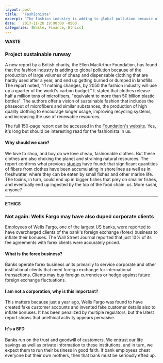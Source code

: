 ```yaml
---
layout: post
title:  "Fashionista"
excerpt: "The fashion industry is adding to global pollution because of large volumes of cheap and dispensible clothing. Employees of Wells Fargo were reported to have overcharged forex clients."
date:   2017-11-28 19:00:00 -0500
categories: [Waste, Finance, Ethics]
---
```

**WASTE**

### Project sustainable runway

A new report by a British charity, the Ellen MacArthur Foundation, has found that the fashion industry is adding to global pollution because of the production of large volumes of cheap and dispensable clothing that are hardly used after a year, and end up getting burned or dumped in landfills. The report noted, "If nothing changes, by 2050 the fashion industry will use up a quarter of the world's carbon budget." It stated that clothes release half a million tons of microfibers, "equivalent to more than 50 billion plastic bottles". The authors offer a vision of sustainable fashion that includes the phaseout of microfibers and similar substances, the production of high quality clothing to encourage longer usage, improving recycling systems, and increasing the use of renewable resources.

The full 150-page report can be accessed in the [Foundation's website](https://www.ellenmacarthurfoundation.org/news/one-garbage-truck-of-textiles-wasted-every-second-report-creates-vision-for-change). Yes, it's long but should be interesting read for the fashionista in us.

#### Why should we care?

We love to shop, and boy do we love cheap, fashionable clothes. But these clothes are also choking the planet and straining natural resources. The report confirms what previous [studies](https://www.theguardian.com/environment/2016/jun/20/microfibers-plastic-pollution-oceans-patagonia-synthetic-clothes-microbeads) have found: that significant quantities of fibers from clothes have been accumulating in shorelines as well as in freshwater, where they can be eaten by small fishes and other marine life. The toxins, in turn, could end up in bigger fishes that prey on smaller fishes, and eventually end up ingested by the top of the food chain: us. More sushi, anyone?

* * *

**ETHICS**

### Not again: Wells Fargo may have also duped corporate clients

Employees of Wells Fargo, one of the largest US banks, were reported to have overcharged clients of the bank's foreign exchange (forex) business to inflate their bonuses. The Wall Street Journal reported that just 10% of its fee agreements with forex clients were accurately priced.

#### What is the forex business?

Banks operate forex business units primarily to service corporate and other institutional clients that need foreign exchange for international transactions. Clients may buy foreign currencies or hedge against future foreign exchange fluctuations.

#### I am not a corporation, why is this important?

This matters because just a year ago, Wells Fargo was found to have created fake customer accounts and invented fake customer details also to inflate bonuses. It has been penalized by multiple regulators, but the latest report shows that unethical activity appears pervasive.

#### It's a BFD

Banks run on the trust and goodwill of customers. We entrust our life savings as well as private information to these institutions, and in turn, we expect them to run their business in good faith. If bank employees cheat everyone but their own mothers, then that bank must be seriously effed up.

